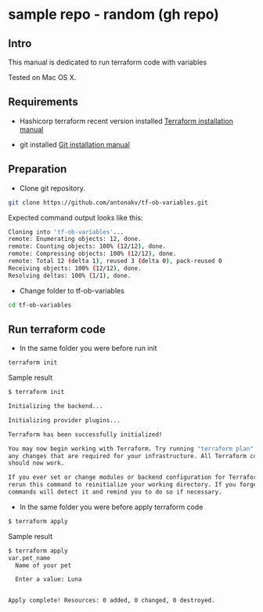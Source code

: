 # sample repo - random (gh repo)

## Intro

This manual is dedicated to run terraform code with variables

Tested on Mac OS X.

## Requirements

- Hashicorp terraform recent version installed
[Terraform installation manual](https://learn.hashicorp.com/tutorials/terraform/install-cli)

- git installed
[Git installation manual](https://git-scm.com/download/mac)

## Preparation 
- Clone git repository. 

```bash
git clone https://github.com/antonakv/tf-ob-variables.git
```

Expected command output looks like this:

```bash
Cloning into 'tf-ob-variables'...
remote: Enumerating objects: 12, done.
remote: Counting objects: 100% (12/12), done.
remote: Compressing objects: 100% (12/12), done.
remote: Total 12 (delta 1), reused 3 (delta 0), pack-reused 0
Receiving objects: 100% (12/12), done.
Resolving deltas: 100% (1/1), done.
```

- Change folder to tf-ob-variables

```bash
cd tf-ob-variables
```

## Run terraform code

- In the same folder you were before run init

```bash
terraform init
```

Sample result

```bash
$ terraform init

Initializing the backend...

Initializing provider plugins...

Terraform has been successfully initialized!

You may now begin working with Terraform. Try running "terraform plan" to see
any changes that are required for your infrastructure. All Terraform commands
should now work.

If you ever set or change modules or backend configuration for Terraform,
rerun this command to reinitialize your working directory. If you forget, other
commands will detect it and remind you to do so if necessary.

```

- In the same folder you were before apply terraform code

```bash
$ terraform apply
```

Sample result
```bash
$ terraform apply
var.pet_name
  Name of your pet

  Enter a value: Luna


Apply complete! Resources: 0 added, 0 changed, 0 destroyed.
```
